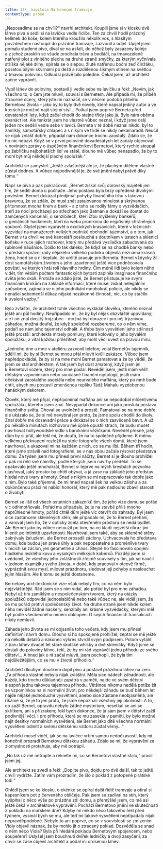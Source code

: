 ```yaml
---
title: 32\. kapitola Na konečné tramvaje
contentType: prose
---
```


„Neposadíme se na chvíli?“ navrhl architekt. Koupili jsme si v kiosku dvě láhve piva a sedli si na lavičku vedle řidiče. Ten za chvíli hodil prázdný kelímek do koše, kolem kterého kroužilo několik vos, s hlasitým povzdechem nastoupil do prázdné tramvaje, zazvonil a odjel. Upíjel jsem pomalu studené pivo, díval se na asfalt, do něhož byly zasazeny koleje a z jehož prasklin se všude prodírala tráva a bodláčí, na tmavozeleně natřený plot z vlnitého plechu na druhé straně smyčky, za kterým vyčnívala stříška nějaké dílny; opírala se o slepou, žlutě natřenou boční zeď činžáku, posetou bílými skvrnami po dešti a rozdělenou šikmým stínem na světlou a tmavou polovinu. Odkudsi právě bilo poledne. Čekal jsem, až architekt začne vyprávět.

Vypil láhev do poloviny, postavil ji vedle sebe na lavičku a řekl: „Nevím, jak všechno to, o čem jste mluvil, souvisí s Bernetem. Ale připadá mi, že příběh ztracené dcery, který jste mi naznačil, se v něčem podobá příběhu Bernetova života – jako by to byly dvě novely, které napsal jediný autor a ve kterých je možné najít stejný styl… Potkal jsem poprvé Berneta před devatenácti lety, když začal chodit do stejné třídy jako já. Bylo nám oběma dvanáct let. Ale tenkrát jsem ho vlastně vůbec neznal, i když jsme celý jeden rok seděli vedle sebe v lavici. Berneta v té době neznal nikdo, byl to zamlklý, samotářský chlapec a s nikým ve třídě se nikdy nekamarádil. Neučil se nijak zvlášť dobře, připadal nám dokonce trochu zaostalý. Zdálo se, že ho nic nebaví. Když se v první polovině devadesátých let začaly objevovat v novinách zprávy o úspěšném finančníkovi Bernetovi, který rychle stoupal po žebříčku nejbohatších lidí ve státě, dlouho mě vůbec nenapadlo, že by to mohl být můj někdejší plachý spolužák.“

Architekt se zamyslel. „Ještě zvláštnější ale je, že plachým dítětem vlastně zůstal dodnes. A vůbec nejpodivnější je, že své jmění nabyl právě díky tomu.“

Napil se piva a pak pokračoval: „Bernet získal svůj obrovský majetek jen tím, že seděl doma u počítače. Jeho postava byla brzy opředená divokými pověstmi. Bernet dokázal předjímat pohyby finančního trhu s takovou bravurou, že se zdálo, že musí znát zatajovanou minulost a skrývanou přítomnost mnoha firem a bank – a z toho se rodily fámy o vyzvědačích, kteří za nocí procházejí po střechách jako Batman a dokáží se dostat do zamčených kanceláří, o senzibilech, kteří čtou myšlenky bankéřů, o geniálních hackerech, kteří na webu proniknou do nejpřísněji chráněných souborů. Slyšel jsem vyprávět o exotických krasavicích, které v ložnicích vyzvídají na manažerech velkých podniků obchodní tajemství, a o tom, jak Bernet v tu chvíli ve své kanceláři poslouchá s doutníkem v ústech a sklenicí koňaku v ruce jejich rozhovor, který mu předává vysílačka zabudovaná do rubínové náušnice. Došlo to tak daleko, že když se na chodbě banky nebo v předsíni správní rady nějakého velkého podniku objevila neznámá krásná žena, hned se o ní šeptalo, že určitě pracuje pro Berneta. Bernet vždycky žil dost samotářským životem a jeho uzavřenost ještě více podněcovala pověsti, ve kterých hrál roli hlavního hrdiny. Čím méně lidí bylo kolem něho vidět, tím větším počtem fantastických bytostí zaplnila imaginace finančního světa jeho okolí. Protože se zdálo jisté, že Bernet přistupuje ke svým finančním krokům na základě informací, které musel získat nelegálním způsobem, zajímala se o jeho podnikání mnohokrát policie, ale nikdy se nenašel sebemenší důkaz nějaké nezákonné činnosti, nic, co by stačilo k uvalení vazby.“

Bylo zvláštní, že architekt tohle všechno vykládal člověku, kterého neznal ještě ani půl hodiny. Nepřipadalo mi, že by byl nějak obzvláště upovídaný; ale i on znal dvojitý trojzubec – možná byl obrazec i pro něj trýznivou záhadou, možná doufal, že když společně rozebereme, co o něm víme, podaří se nám jeho tajemství odhalit. A třeba bylo vysvětlení jeho sdílnosti ještě prostší: architekta mrzely pomluvy, které kolovaly o jeho bývalém spolužáku, a vítal každou příležitost, aby mohl věci uvést na pravou míru.

„Jednoho dne u mne v ateliéru zazvonil telefon; volal Bernetův tajemník, sdělil mi, že by si Bernet se mnou přál mluvit kvůli zakázce. Vůbec jsem nepředpokládal, že by si na mne mohl Bernet pamatovat a že by věděl, že jsem se stal architektem. A tak jsem byl dost zmatený, když jsem jel k Bernetovi vozem, který pro mne poslal. Nevěděl jsem, jestli mám věřit dětským vzpomínkám nebo současné finanční mytologii, jestli mám očekávat zaostalého asociála nebo neurvalého mafiána, který po mně bude chtít, abych mu postavil zmenšenou repliku Tádž Mahalu vyzdobenou hanáckým dekorem.

Člověk, který mě přijal, nepřipomínal mafiána ani se nepodobal mlčenlivému spolužáku, kterého jsem znal. Nevypadal dokonce ani jako proslulá postava finančního světa. Choval se uvolněně a prostě. Pamatoval se na mne dobře, ale ukázalo se, že si mě nevybral jen proto, že jsme spolu chodili do školy. Znal dobře mé dosavadní práce a dokázal se o nich zasvěceně bavit. A už po několika minutách rozhovoru mě úplně opustil strach, že budu muset navrhovat hollywoodské sídlo s barokními věžičkami. Nevěděl přesně, jaký dům by si přál, ale řekl mi, že doufá, že na to společně přijdeme. K mému velkému překvapení rozložil na stole fotografie všech domů, které jsem navrhoval, a ukazoval mi na každém z nich, co se mu líbí. Během tří hodin, které jsme strávili nad fotografiemi, se v nás obou začala rýsovat představa domu. Za týden jsem mu přinesl první náčrty, Bernet si je dlouho prohlížel a pak mi řekl své námitky, podle kterých jsem návrhy předělal. To se opakovalo ještě mnohokrát, Bernet si teprve na mých kresbách pozvolna ujasňoval, jaký prostor by chtěl obývat, a já zase na základě jeho představ hledal nové tvary a hmoty. Snad s nikým se mi nepracovalo tak dobře jako s ním. Bylo také příjemné, že mi hned napsal šek na velkou zálohu a za dokončenou práci mi nabídl honorář, který mě pak nadlouho zbavil starostí o živobytí.

Bernet se lišil od všech ostatních zákazníků tím, že jeho vize domu se pořád víc odhmotňovala. Pořád mu připadalo, že je na stavbě příliš mnoho neprůhledné hmoty, pořád chtěl dům ještě víc otevřít do zahrady. Byl jsem sice zastáncem skleněných stěn, ale připadalo mi, že to Bernet přehání, a varoval jsem ho, že v opticky zcela otevřeném prostoru se nedá bydlet. Ale Bernet jako by vůbec netoužil po tom, na co kladli největší důraz jiní klienti: po intimitě uzavřenosti. Navrhoval jsem také, aby se skleněné stěny zakrývaly žaluziemi, ale Bernet prosadil záclony. Uchvacovala ho představa domu, kde budou jen pravé úhly a pak nepopsatelné a proměnlivé tvary vlnících se záclon, jen geometrie a chaos. Stejně ho fascinovalo spojení hladkého lesklého kovu a vysokých měkkých koberců. Později jsem si uvědomil, že všechny jeho zvláštnosti zřejmě souvisely s tím, jak se naučil v jednom okamžiku svého života, v době, kdy pracoval v otcově firmě, vyprázdnit svou mysl, milovat prázdnotu, sledovat její pohyby a naslouchat jejím hlasům. Ale k tomu se ještě dostaneme.

Bernetovy architektonické vize však nebyly tím, co na něm bylo nejzvláštnější. Rád jsem se s ním vídal, ale pořád byl pro mne záhadou. Nebyl už tím zamlklým a nespolečenským tvorem, který na otázky spolužáků odpovídal jednoslabičně nebo také vůbec ne, ale viděl jsem, že se mu pořád protiví společenský život. Na druhé straně jsem nikde kolem něho neviděl žádné hackery, senzibily ani krásné vyzvědačky, kterými měl být podle všeobecného mínění obklopen. O svých finančních transakcích nikdy nemluvil.

Záhada jeho života se mi objasnila toho večera, kdy jsem mu přinesl definitivní návrh domu. Dlouho si ho spokojeně prohlížel, zeptal se mě ještě na několik detailů a nakonec výkres stvrdil svým podpisem. Potom vytáhl z baru láhev dvacet let staré skotské whisky a dvě skleničky. Když jsme se dostali do poloviny láhve, řekl, že by mi rád vyprávěl jednu příhodu ze svého dětství… A hned jak o ní začal mluvit, jsem pochopil, že byla tím nejdůležitějším, co se mu v životě přihodilo.“

Architekt dlouhým douškem dopil pivo a postavil prázdnou láhev na zem. „Ta příhoda vlastně nebyla nijak zvláštní. Měla sice nádech záhadnosti, ale každý, kdo trochu důkladněji zapátrá v paměti, najde ve svém dětství alespoň jednu takovou tajemnou příhodu. Většinou nikomu nedělá potíže žít se vzpomínkou na ni normální život; pro někdejší záhadu se buď během let najde nějaké jednoduché vysvětlení, anebo sice zůstane neobjasněná, ale říkáme si, že je to jen proto, že jsme nepoznali všechny její okolnosti. A to, co zažil Bernet, opravdu nebylo žádné mysterium, nesetkal se ani se skřítkem, ani s přízrakem; řekl bych dokonce, že já sám jsem v dětství zažil podivnější věci. I pro příhodu, která se mu zasekla v paměti, by bylo možné najít desítky normálních vysvětlení, ale Bernet jako dítě všechna normální vysvětlení odmítl a svému dětskému vzdoru zůstal věrný…“

Architekt musel vidět, jak se na lavičce vrtím samou nedočkavostí, kdy mi konečně prozradí Bernetovu dětskou záhadu. Zdálo se mi, že vyprávění ze zlomyslnosti protahuje, aby mě potrápil.

„No tak už mě netrapte a řekněte mi, co se Bernetovi vlastně stalo,“ prosil jsem jej.

Ale architekt se zvedl a řekl: „Dopijte pivo, dojdu pro dvě další, tak to ještě chvíli vydržte. Zatím vám prozradím, že šlo o poklad z potopené pirátské lodi.“

Ohlédl jsem se ke kiosku, o okénko se opíral další řidič tramvaje a otíral si kapesníkem pot z červeného obličeje. Pak jsem se zadíval na stín, který vyšplhal o něco výše po prázdné zdi domu, a přemýšlel jsem, co mě asi ještě čeká v architektově vyprávění. Pochází Bernetovo jmění ve skutečnosti z pokladu na mořském dně? Kdyby mi někdo něco takového řekl před týdnem, vysmál bych se mu, ale teď mi takové vysvětlení nepřipadalo nijak nepravděpodobné. Nebylo to ani poprvé, co se v souvislosti se zmizením Violy objevil náznak, že by mohlo jít o ztracený poklad. Dozvěděla se snad o něm něco Viola? Byla při hledání pokladu Bernetovým spojencem, nebo soupeřem? Uslyšel jsem bouchnutí dvířek ledničky a dvojí zasyčení; za chvíli se zase objevil architekt a podal mi orosenou láhev.

